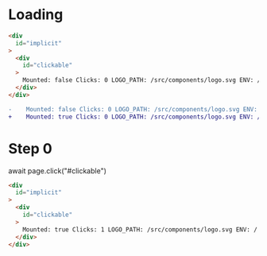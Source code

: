 # Loading

```html
<div
  id="implicit"
>
  <div
    id="clickable"
  >
    Mounted: false Clicks: 0 LOGO_PATH: /src/components/logo.svg ENV: /
  </div>
</div>
```

```diff
-    Mounted: false Clicks: 0 LOGO_PATH: /src/components/logo.svg ENV: /
+    Mounted: true Clicks: 0 LOGO_PATH: /src/components/logo.svg ENV: /

```

# Step 0
await page.click("#clickable")

```html
<div
  id="implicit"
>
  <div
    id="clickable"
  >
    Mounted: true Clicks: 1 LOGO_PATH: /src/components/logo.svg ENV: /
  </div>
</div>
```

